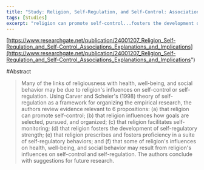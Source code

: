 ```yaml
---
title: "Study: Religion, Self-Regulation, and Self-Control: Associations, Explanations, and Implications"
tags: [Studies]
excerpt: "religion can promote self-control...fosters the development of self-regulatory strength...fosters proficiency in a suite of self-regulatory behaviors"
---
```

[https://www.researchgate.net/publication/24001207_Religion_Self-Regulation_and_Self-Control_Associations_Explanations_and_Implications](https://www.researchgate.net/publication/24001207_Religion_Self-Regulation_and_Self-Control_Associations_Explanations_and_Implications")

#Abstract

> Many of the links of religiousness with health, well-being, and social behavior may be due to religion's influences on self-control or self-regulation. Using Carver and Scheier's (1998) theory of self-regulation as a framework for organizing the empirical research, the authors review evidence relevant to 6 propositions: (a) that religion can promote self-control; (b) that religion influences how goals are selected, pursued, and organized; (c) that religion facilitates self-monitoring; (d) that religion fosters the development of self-regulatory strength; (e) that religion prescribes and fosters proficiency in a suite of self-regulatory behaviors; and (f) that some of religion's influences on health, well-being, and social behavior may result from religion's influences on self-control and self-regulation. The authors conclude with suggestions for future research.


